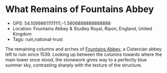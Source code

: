 # What Remains of Fountains Abbey

- GPS: 54.10998611111111,-1.5806888888888888
- Location: Fountains Abbey & Studley Royal, Ripon, England, United Kingdom
- Tags: ruin,national-trust

The remaining columns and arches of [Fountains Abbey](https://www.nationaltrust.org.uk/visit/yorkshire/fountains-abbey-and-studley-royal-water-garden), a Cistercian abbey left to ruin since 1539. Looking up between the columns towards where the main tower once stood, the stonework gives way to a perfectly blue summer sky, contrasting sharply with the texture of the structure.
